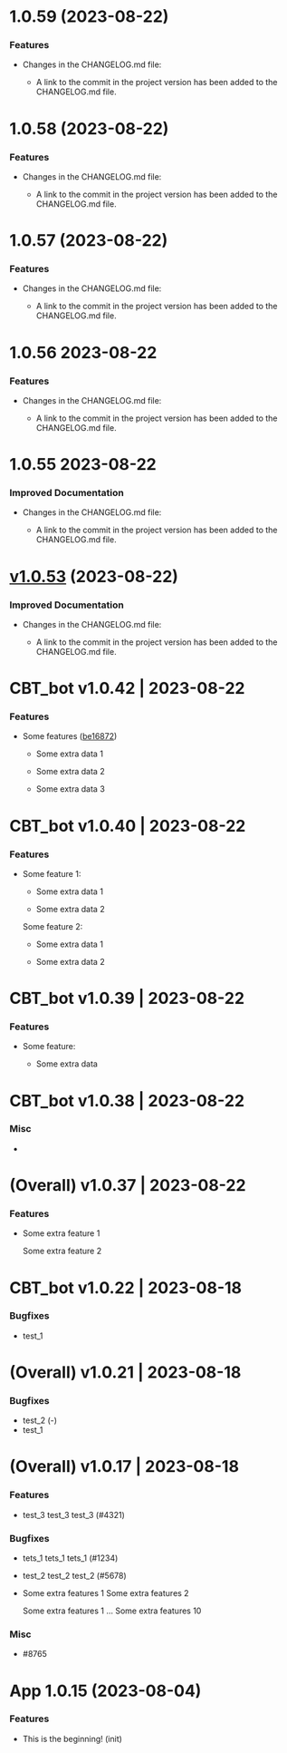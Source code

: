 1.0.59 (2023-08-22)
===================

### Features

- Changes in the CHANGELOG.md file:

  - A link to the commit in the project version has been added to the CHANGELOG.md file.


1.0.58 (2023-08-22)
===================

### Features

- Changes in the CHANGELOG.md file:

  - A link to the commit in the project version has been added to the CHANGELOG.md file.


1.0.57 (2023-08-22)
===================

### Features

- Changes in the CHANGELOG.md file:

  - A link to the commit in the project version has been added to the CHANGELOG.md file.


1.0.56 2023-08-22
=================

### Features

- Changes in the CHANGELOG.md file:

  - A link to the commit in the project version has been added to the CHANGELOG.md file.


1.0.55 2023-08-22
=================

### Improved Documentation

- Changes in the CHANGELOG.md file:

  - A link to the commit in the project version has been added to the CHANGELOG.md file.


[v1.0.53](https://github.com/Seal-Pavel/cbt_bot/commit/23aa801de07ff4d6b0dcdc10312290a9a0f91bad) (2023-08-22)
===============

### Improved Documentation

- Changes in the CHANGELOG.md file:

  - A link to the commit in the project version has been added to the CHANGELOG.md file.


CBT_bot v1.0.42 | 2023-08-22
============================

### Features

- Some features ([be16872](https://github.com/Seal-Pavel/cbt_bot/commit/be16872776e6c127d94535a6a6a7b158f410319e))

  - Some extra data 1

  - Some extra data 2

  - Some extra data 3


CBT_bot v1.0.40 | 2023-08-22
============================

### Features

- Some feature 1:

  - Some extra data 1

  - Some extra data 2



  Some feature 2:

  - Some extra data 1

  - Some extra data 2


CBT_bot v1.0.39 | 2023-08-22
============================

### Features

- Some feature:

  - Some extra data


CBT_bot v1.0.38 | 2023-08-22
============================

### Misc

-


(Overall) v1.0.37 | 2023-08-22
==============================

### Features

- Some extra feature 1

  Some extra feature 2


CBT_bot v1.0.22 | 2023-08-18
==============================

### Bugfixes

- test_1


(Overall) v1.0.21 | 2023-08-18
==============================

### Bugfixes

- test_2 (-)
- test_1


(Overall) v1.0.17 | 2023-08-18
==============================

### Features

- test_3 test_3 test_3 (#4321)

### Bugfixes

- tets_1 tets_1 tets_1 (#1234)
- test_2 test_2 test_2 (#5678)
- Some extra features 1
  Some extra features 2

  Some extra features 1
  ...
  Some extra features 10

### Misc

- #8765


# App 1.0.15 (2023-08-04)

### Features

- This is the beginning! (init)
